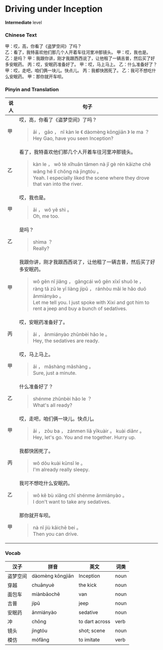 # Driving under Inception
**Intermediate** level
### Chinese Text
甲：哎，高，你看了《盗梦空间》了吗？<br />乙：看了，我特喜欢他们那几个人开着车往河里冲那镜头。
甲：哎，我也是。
乙：是吗？
甲：我跟你讲，刚才我跟西西说了，让他租了一辆吉普，然后买了好多安眠药。
丙：哎，安眠药准备好了。
甲：哎，马上马上。
乙：什么准备好了？
甲：哎，走吧，咱们俩一块儿。快点儿。
丙：我都快困死了。
乙：我可不想吃什么安眠药。
甲：那你就开车呗。

### Pinyin and Translation
|说人|句子|
|----|----|
|甲|哎，高，你看了《盗梦空间》了吗？<blockquote>āi ， gāo ， nǐ kàn le 《 dàomèng kōngjiān 》 le ma ？<br />Hey Gao, have you seen Inception?</blockquote>|
|乙|看了，我特喜欢他们那几个人开着车往河里冲那镜头。<blockquote>kàn le ， wǒ tè xǐhuān tāmen nà jǐ gè rén kāizhe chē wǎng hé lǐ chōng nà jìngtóu 。<br />Yeah. I especially liked the scene where they drove that van into the river.</blockquote>|
|甲|哎，我也是。<blockquote>āi ， wǒ yě shì 。<br />Oh, me too.</blockquote>|
|乙|是吗？<blockquote>shìma ？<br />Really?</blockquote>|
|甲|我跟你讲，刚才我跟西西说了，让他租了一辆吉普，然后买了好多安眠药。<blockquote>wǒ gēn nǐ jiǎng ， gāngcái wǒ gēn xīxī shuō le ， ràng tā zū le yī liàng jípǔ ， ránhòu mǎi le hǎo duō ānmiányào 。<br />Let me tell you. I just spoke with Xixi and got him to rent a jeep and buy a bunch of sedatives.</blockquote>|
|丙|哎，安眠药准备好了。<blockquote>āi ， ānmiányào zhǔnbèi hǎo le 。<br />Hey, the sedatives are ready.</blockquote>|
|甲|哎，马上马上。<blockquote>āi ， mǎshàng mǎshàng 。<br />Sure, just a minute.</blockquote>|
|乙|什么准备好了？<blockquote>shénme zhǔnbèi hǎo le ？<br />What's all ready?</blockquote>|
|甲|哎，走吧，咱们俩一块儿。快点儿。<blockquote>āi ， zǒu ba ， zánmen liǎ yīkuàir 。 kuài diǎnr 。<br />Hey, let's go. You and me together. Hurry up.</blockquote>|
|丙|我都快困死了。<blockquote>wǒ dōu kuài kūnsǐ le 。<br />I'm already really sleepy.</blockquote>|
|乙|我可不想吃什么安眠药。<blockquote>wǒ kě bù xiǎng chī shénme ānmiányào 。<br />I don't want to take any sedatives.</blockquote>|
|甲|那你就开车呗。<blockquote>nà nǐ jiù kāichē bei 。<br />Then you can drive.</blockquote>|
### Vocab
|汉子|拼音|英文|词类|
|----|----|----|----|
|盗梦空间|dàomèng kōngjiān|Inception|noun|
|穿越|chuānyuè|the kick|noun|
|面包车|miànbāochē|van|noun|
|吉普|jípǔ|jeep|noun|
|安眠药|ānmiányào|sedative|noun|
|冲|chōng|to dart across|verb|
|镜头|jìngtóu|shot; scene|noun|
|模仿|mófǎng|to imitate|verb|